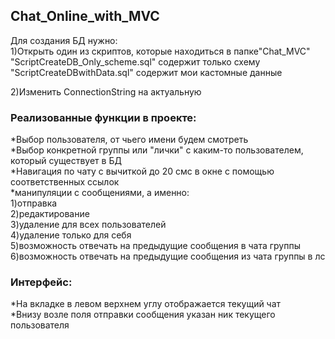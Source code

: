 ## Chat_Online_with_MVC

Для создания БД нужно:  
1)Открыть один из скриптов, которые находиться в папке"Chat_MVC"   
"ScriptCreateDB_Only_scheme.sql" содержит только схему  
"ScriptCreateDBwithData.sql" содержит мои кастомные данные  

2)Изменить ConnectionString на актуальную

### Реализованные функции в проекте:  
*Выбор пользователя, от чьего имени будем смотреть  
*Выбор конкретной группы или "лички" с каким-то пользователем, который существует в БД  
*Навигация по чату с вычиткой до 20 смс в окне с помощью соответственных ссылок  
*манипуляции с сообщениями, а именно:  
1)отправка  
2)редактирование  
3)удаление для всех пользователей  
4)удаление только для себя  
5)возможность отвечать на предыдущие сообщения в чата группы  
6)возможность отвечать на предыдущие сообщения из чата группы в лс  
 
### Интерфейс:
*На вкладке в левом верхнем углу отображается текущий чат  
*Внизу возле поля отправки сообщения указан ник текущего пользователя  
